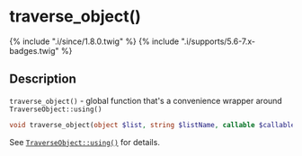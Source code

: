 # traverse_object()

{% include ".i/since/1.8.0.twig" %}
{% include ".i/supports/5.6-7.x-badges.twig" %}

## Description

`traverse_object()` - global function that's a convenience wrapper around `TraverseObject::using()`

```php
void traverse_object(object $list, string $listName, callable $callable);
```

See [`TraverseObject::using()`](TraverseObject.using.html) for details.

